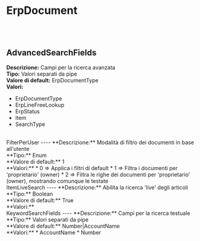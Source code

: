 # ErpDocument

<br><br> 

AdvancedSearchFields 
----
**Descrizione:** Campi per la ricerca avanzata<br>
**Tipo:** Valori separati da pipe<br>
**Valore di default:** ErpDocumentType<br>
**Valori:**
* ErpDocumentType
* ErpLineFreeLookup
* ErpStatus
* Item
* SearchType
<br>
FilterPerUser 
----
**Descrizione:** Modalità di filtro dei documenti in base all'utente<br>
**Tipo:** Enum<br>
**Valore di default:** 1<br>
**Valori:**
* 0 => Applica i filtri di default
* 1 => Filtra i documenti per 'proprietario' (owner)
* 2 => Filtra le righe dei documenti per 'proprietario' (owner), mostrando comunque le testate
<br>
ItemLiveSearch 
----
**Descrizione:** Abilita la ricerca 'live' degli articoli<br>
**Tipo:** Boolean<br>
**Valore di default:** True<br>
**Valori:**
<br>
KeywordSearchFields 
----
**Descrizione:** Campi per la ricerca testuale<br>
**Tipo:** Valori separati da pipe<br>
**Valore di default:** Number&#124;AccountName<br>
**Valori:**
* AccountName
* Number
<br>


